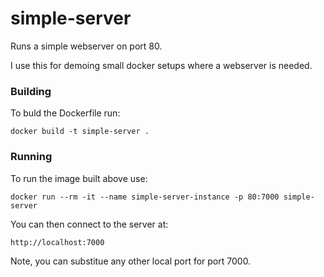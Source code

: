 # simple-server

Runs a simple webserver on port 80.

I use this for demoing small docker setups where a webserver is needed.

### Building

To buld the Dockerfile run:

    docker build -t simple-server .

### Running

To run the image built above use:

    docker run --rm -it --name simple-server-instance -p 80:7000 simple-server

You can then connect to the server at:

    http://localhost:7000

Note, you can substitue any other local port for port 7000.
